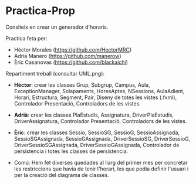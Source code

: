 # Practica-Prop

Consiteix en crear un generador d'horaris.

Practica feta per: 
- Hèctor Morales (https://github.com/HectorMRC)
- Adria Manero (https://github.com/manerow)
- Èric Casanovas (https://github.com/blackaichi)

Repartiment treball (consultar UML.png):
- **Hèctor**: crear les classes Grup, Subgrup, Campus, Aula, ExceptionManager, Solapaments, HoresAptes, NSessions, AulaAdient, Horari, Estructura, Segment, Pair, Diseny de totes les vistes (.fxml), Controlador Presentació, Controladors de les vistes.

- **Adrià**: crear les classes PlaEstudis, Assignatura, DriverPlaEstudis, DriverAssignatura, Controlador Presentació, Controladors de les vistes.

- **Èric**: crear les classes Sessio, SessioSG, SessioG, SessioAssignada, SessioSGAssignada, SessioGAssignada, DriverSessioSG, DriverSessioG, DriverSessioSGAssignada, DriverSessioGAssignada, Controlador de persistencia i totes les classes de persistencia.

- Comú: Hem fet diverses quedades al llarg del primer mes per concretar les restriccions que havia de tenir l'horari, les que podia definir l'usuari i per la creació del diagrama de classes.
